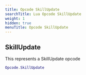 ```yaml
---
title: Opcode SkillUpdate
searchTitle: Lua Opcode SkillUpdate
weight: 1
hidden: true
menuTitle: Opcode SkillUpdate
---
```

## SkillUpdate

This represents a SkillUpdate opcode
```lua
Opcode.SkillUpdate
```